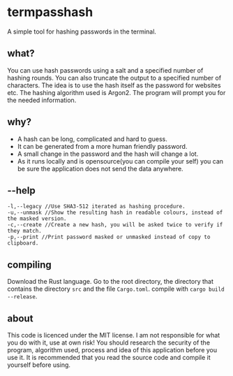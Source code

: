 # termpasshash

A simple tool for hashing passwords in the terminal.

## what?

You can use hash passwords using a salt and a specified number of hashing rounds.
You can also truncate the output to a specified number of characters.
The idea is to use the hash itself as the password for websites etc.
The hashing algorithm used is Argon2.
The program will prompt you for the needed information.

## why?

* A hash can be long, complicated and hard to guess.
* It can be generated from a more human friendly password.
* A small change in the password and the hash will change a lot.
* As it runs locally and is opensource(you can compile your self) you can be sure the application does not send the data anywhere.

## --help

```
-l,--legacy //Use SHA3-512 iterated as hashing procedure.
-u,--unmask //Show the resulting hash in readable colours, instead of the masked version.
-c,--create //Create a new hash, you will be asked twice to verify if they match.
-p,--print //Print password masked or unmasked instead of copy to clipboard.
```

## compiling

Download the Rust language. Go to the root directory, the directory that contains the directory ```src``` and the file ```Cargo.toml```.
compile with ```cargo build --release```.

## about

This code is licenced under the MIT license. I am not responsible for what you do with it, use at own risk!
You should research the security of the program, algorithm used, process and idea of this application before you use it.
It is recommended that you read the source code and compile it yourself before using.
